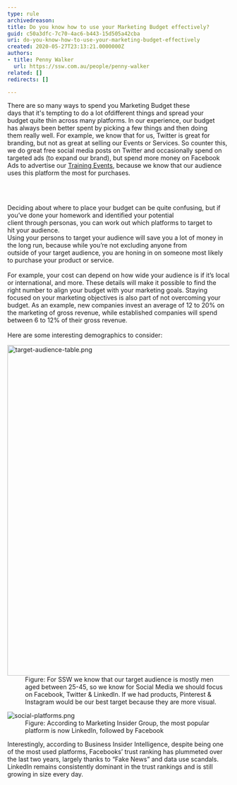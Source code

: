 ```yaml
---
type: rule
archivedreason: 
title: Do you know how to use your Marketing Budget effectively?
guid: c50a3dfc-7c70-4ac6-b443-15d505a42cba
uri: do-you-know-how-to-use-your-marketing-budget-effectively
created: 2020-05-27T23:13:21.0000000Z
authors:
- title: Penny Walker
  url: https://ssw.com.au/people/penny-walker
related: []
redirects: []

---
```



<p class="ssw15-rteElement-P">​There are so many ways to spend you Marketing Budget these days&#160;that&#160;it's&#160;tempting to do a lot ofdifferent&#160;things and spread your budget&#160;quite&#160;thin across many platforms.&#160;In our experience, our budget has&#160;always&#160;been better spent by picking a few things and&#160;then&#160;doing them&#160;really well.&#160;For example, we know&#160;that&#160;for us, Twitter is great for branding, but not as great at selling our&#160;Events or Services.&#160;So&#160;counter this, we do great free social media posts&#160;on Twitter and&#160;occasionally&#160;spend on targeted ads&#160;(to expand our brand), but spend&#160;more&#160;money on Facebook Ads&#160;to advertise our&#160;<a href="https&#58;//www.ssw.com.au/ssw/Events/Training/NET-Core-Superpowers-Tour.aspx">Training Events</a>, because we know&#160;that&#160;our audience uses&#160;this platform&#160;the most for purchases.​​​<br></p>
<br><excerpt class='endintro'></excerpt><br>
<p>​Deciding about where to place your budget can be quite confusing, but&#160;if you’ve done your&#160;homework&#160;and identified your&#160;potential client&#160;through&#160;personas, you can work out which platforms to&#160;target&#160;to hit&#160;your audience.&#160;&#160;<br>Using your persons to target your audience will save you a lot of money in the long run,&#160;because while&#160;you’re&#160;not excluding anyone from outside&#160;of&#160;your target&#160;audience, you are&#160;honing in on someone most likely to purchase&#160;your product or service.&#160;<br>&#160;<br>For example, your cost can depend on how wide your audience is if it’s local or international, and more. These details will make it possible to find the right number to align your budget with your marketing goals. Staying focused on your marketing objectives is also part of not overcoming your budget. As an example, new companies invest an average of 12 to 20% on the marketing of gross revenue, while established companies will spend between 6 to 12% of their gross revenue.&#160;<br> &#160;<br>Here are some interesting demographics to consider&#58;&#160;​<br></p><dl class="image"><dt> 
      <img alt="target-audience-table.png" src="/PublishingImages/target-audience-table.png" style="width&#58;750px;" /> 
   </dt><dd>Figure&#58; For SSW we know that our&#160;target&#160;audience is mostly men aged between&#160;25-45, so we know&#160;for Social Media we should focus on Facebook, Twitter &amp; LinkedIn.&#160;If we had products, Pinterest &amp; Instagram would be our best target because they are more visual.<span style="color&#58;#444444;">​</span></dd></dl><dl class="image"><dt> 
      <img alt="social-platforms.png" src="/PublishingImages/social-platforms.png" /> 
   </dt><dd>Figure&#58; According to&#160;Marketing&#160;Insider&#160;Group,&#160;the most popular platform is now LinkedIn, followed by Facebook<span style="color&#58;#444444;">​</span></dd></dl><p>Interestingly, according to Business Insider Intelligence, despite being one of the most used platforms, Facebooks’ trust ranking has plummeted over the last two years, largely thanks to “Fake News” and data use scandals. LinkedIn remains consistently dominant in the trust rankings and is still growing in size every day.​<br></p>



